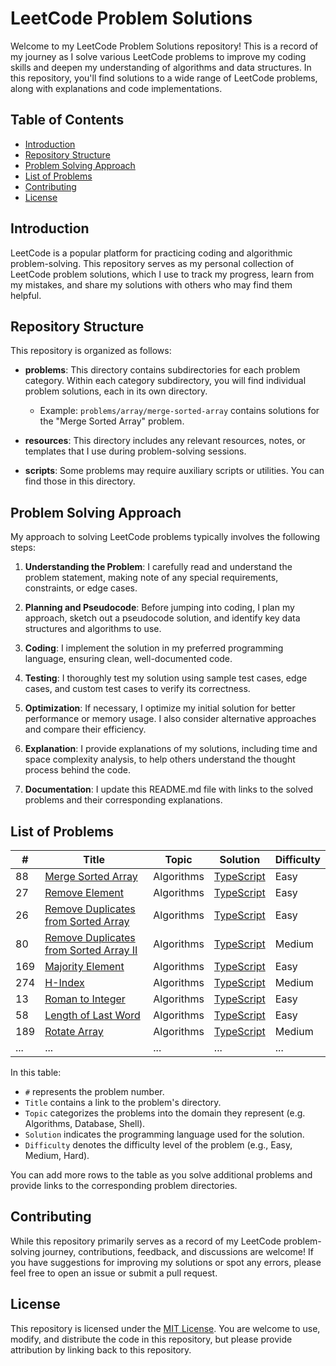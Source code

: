 # LeetCode Problem Solutions

Welcome to my LeetCode Problem Solutions repository! This is a record of my journey as I solve various LeetCode problems to improve my coding skills and deepen my understanding of algorithms and data structures. In this repository, you'll find solutions to a wide range of LeetCode problems, along with explanations and code implementations.

## Table of Contents

- [Introduction](#introduction)
- [Repository Structure](#repository-structure)
- [Problem Solving Approach](#problem-solving-approach)
- [List of Problems](#list-of-problems)
- [Contributing](#contributing)
- [License](#license)

## Introduction

LeetCode is a popular platform for practicing coding and algorithmic problem-solving. This repository serves as my personal collection of LeetCode problem solutions, which I use to track my progress, learn from my mistakes, and share my solutions with others who may find them helpful.

## Repository Structure

This repository is organized as follows:

- **problems**: This directory contains subdirectories for each problem category. Within each category subdirectory, you will find individual problem solutions, each in its own directory.

  - Example: `problems/array/merge-sorted-array` contains solutions for the "Merge Sorted Array" problem.

- **resources**: This directory includes any relevant resources, notes, or templates that I use during problem-solving sessions.

- **scripts**: Some problems may require auxiliary scripts or utilities. You can find those in this directory.

## Problem Solving Approach

My approach to solving LeetCode problems typically involves the following steps:

1. **Understanding the Problem**: I carefully read and understand the problem statement, making note of any special requirements, constraints, or edge cases.

2. **Planning and Pseudocode**: Before jumping into coding, I plan my approach, sketch out a pseudocode solution, and identify key data structures and algorithms to use.

3. **Coding**: I implement the solution in my preferred programming language, ensuring clean, well-documented code.

4. **Testing**: I thoroughly test my solution using sample test cases, edge cases, and custom test cases to verify its correctness.

5. **Optimization**: If necessary, I optimize my initial solution for better performance or memory usage. I also consider alternative approaches and compare their efficiency.

6. **Explanation**: I provide explanations of my solutions, including time and space complexity analysis, to help others understand the thought process behind the code.

7. **Documentation**: I update this README.md file with links to the solved problems and their corresponding explanations.

## List of Problems

| #   | Title                                                                                                           | Topic      | Solution                                                                                                   | Difficulty |
| --- | --------------------------------------------------------------------------------------------------------------- | ---------- | ---------------------------------------------------------------------------------------------------------- | ---------- |
| 88  | [Merge Sorted Array](https://leetcode.com/problems/merge-sorted-array/)                                         | Algorithms | [TypeScript](./problems/algorithms/mergeSortedArray/MergeSortedArray.ts)                                   | Easy       |
| 27  | [Remove Element](https://leetcode.com/problems/remove-element/)                                                 | Algorithms | [TypeScript](./problems/algorithms/removeElement/RemoveElement.ts)                                         | Easy       |
| 26  | [Remove Duplicates from Sorted Array](https://leetcode.com/problems/remove-duplicates-from-sorted-array/)       | Algorithms | [TypeScript](./problems/algorithms/removeDuplicatesFromSortedArray/RemoveDuplicatesFromSortedArray.ts)     | Easy       |
| 80  | [Remove Duplicates from Sorted Array II](https://leetcode.com/problems/remove-duplicates-from-sorted-array-ii/) | Algorithms | [TypeScript](./problems/algorithms/removeDuplicatesFromSortedArrayIi/RemoveDuplicatesFromSortedArrayIi.ts) | Medium     |
| 169 | [Majority Element](https://leetcode.com/problems/majority-element/)                                             | Algorithms | [TypeScript](./problems/algorithms/majorityElement/MajorityElement.ts)                                     | Easy       |
| 274 | [H-Index](https://leetcode.com/problems/h-index/)                                                               | Algorithms | [TypeScript](./problems/algorithms/hIndex/HIndex.ts)                                                       | Medium     |
| 13  | [Roman to Integer](https://leetcode.com/problems/roman-to-integer/)                                             | Algorithms | [TypeScript](./problems/algorithms/romanToInteger/RomanToInteger.ts)                                       | Easy       |
| 58  | [Length of Last Word](https://leetcode.com/problems/length-of-last-word/)                                       | Algorithms | [TypeScript](./problems/algorithms/lengthOfLastWord/LengthOfLastWord.ts)                                   | Easy       |
| 189 | [Rotate Array](https://leetcode.com/problems/rotate-array/)                                                     | Algorithms | [TypeScript](./problems/algorithms/rotateArray/RotateArray.ts)                                             | Medium     |
| ... | ...                                                                                                             | ...        | ...                                                                                                        | ...        |

In this table:

- `#` represents the problem number.
- `Title` contains a link to the problem's directory.
- `Topic` categorizes the problems into the domain they represent (e.g. Algorithms, Database, Shell).
- `Solution` indicates the programming language used for the solution.
- `Difficulty` denotes the difficulty level of the problem (e.g., Easy, Medium, Hard).

You can add more rows to the table as you solve additional problems and provide links to the corresponding problem directories.

## Contributing

While this repository primarily serves as a record of my LeetCode problem-solving journey, contributions, feedback, and discussions are welcome! If you have suggestions for improving my solutions or spot any errors, please feel free to open an issue or submit a pull request.

## License

This repository is licensed under the [MIT License](LICENSE). You are welcome to use, modify, and distribute the code in this repository, but please provide attribution by linking back to this repository.
